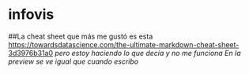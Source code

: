 # infovis
##La cheat sheet que más me gustó es esta
https://towardsdatascience.com/the-ultimate-markdown-cheat-sheet-3d3976b31a0
*pero estoy haciendo lo que decía y no me funciona*
_En la preview se ve igual que cuando escribo_

